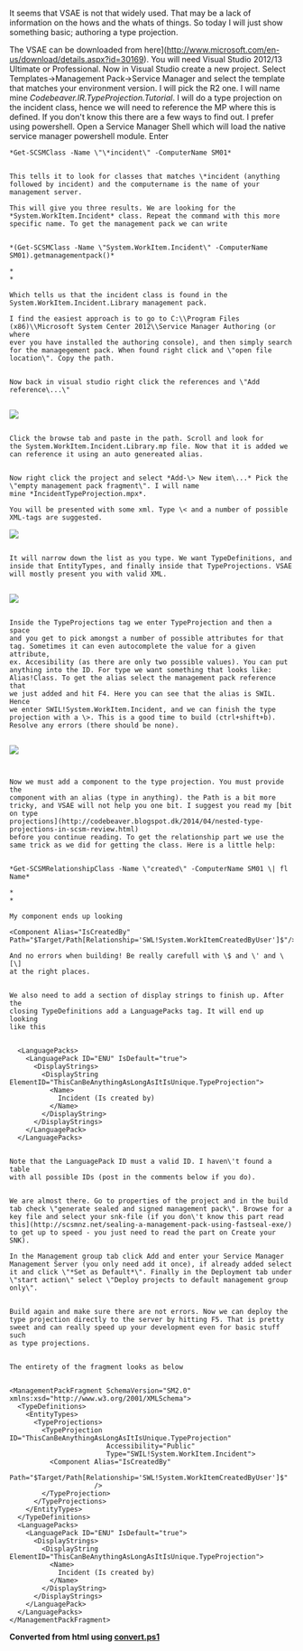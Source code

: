 ﻿It seems that VSAE is not that widely used. That may be a lack of
information on the hows and the whats of things. So today I will just
show something basic; authoring a type projection.

The VSAE can be downloaded from
here](http://www.microsoft.com/en-us/download/details.aspx?id=30169).
You will need Visual Studio 2012/13 Ultimate or Professional.
Now in Visual Studio create a new project. Select Templates-\>Management
Pack-\>Service Manager and select the template that matches your
environment version. I will pick the R2 one. I will name
mine *Codebeaver.IR.TypeProjection.Tutorial*.
I will do a type projection on the incident class, hence we will need to
reference the MP where this is defined. If you don\'t know this there
are a few ways to find out. I prefer using powershell. Open a Service
Manager Shell which will load the native service manager powershell
module. Enter
```
*Get-SCSMClass -Name \"\*incident\" -ComputerName SM01*
```
```
```
```
This tells it to look for classes that matches \*incident (anything
followed by incident) and the computername is the name of your
management server.
```
```
This will give you three results. We are looking for the
*System.WorkItem.Incident* class. Repeat the command with this more
specific name. To get the management pack we can write
```
```
```
```
*(Get-SCSMClass -Name \"System.WorkItem.Incident\" -ComputerName
SM01).getmanagementpack()*
```
```
*
*
```
```
Which tells us that the incident class is found in the
System.WorkItem.Incident.Library management pack.
```
```
I find the easiest approach is to go to C:\\Program Files
(x86)\\Microsoft System Center 2012\\Service Manager Authoring (or where
ever you have installed the authoring console), and then simply search
for the managegement pack. When found right click and \"open file
location\". Copy the path.
```
```
```
```
Now back in visual studio right click the references and \"Add
reference\...\"
```
```
```
![](//2.bp.blogspot.com/-P_evR856A90/VZEdZhT84XI/AAAAAAAASlU/I2EAXxJSn-g/s640/addref.png)
```
```
```
Click the browse tab and paste in the path. Scroll and look for
the System.WorkItem.Incident.Library.mp file. Now that it is added we
can reference it using an auto genereated alias.
```
```
```
```
Now right click the project and select *Add-\> New item\...* Pick the
\"empty management pack fragment\". I will name
mine *IncidentTypeProjection.mpx*.
```
```
You will be presented with some xml. Type \< and a number of possible
XML-tags are suggested.
```
![](//1.bp.blogspot.com/-3EcLZP3hh48/VZEfocru3mI/AAAAAAAASlg/xGpK1F71gx0/s640/xml.png)
```
```
```
It will narrow down the list as you type. We want TypeDefinitions, and
inside that EntityTypes, and finally inside that TypeProjections. VSAE
will mostly present you with valid XML.
```
```
```
![](//1.bp.blogspot.com/-tiyXXHNHz_Q/VZEgWvtG_UI/AAAAAAAASlo/dkQZSkB1WUw/s640/xml2.png)
```
```
```
Inside the TypeProjections tag we enter TypeProjection and then a space
and you get to pick amongst a number of possible attributes for that
tag. Sometimes it can even autocomplete the value for a given attribute,
ex. Accesibility (as there are only two possible values). You can put
anything into the ID. For type we want something that looks like:
Alias!Class. To get the alias select the management pack reference that
we just added and hit F4. Here you can see that the alias is SWIL. Hence
we enter SWIL!System.WorkItem.Incident, and we can finish the type
projection with a \>. This is a good time to build (ctrl+shift+b).
Resolve any errors (there should be none).
```
```
```
![](//2.bp.blogspot.com/-QE1yZNecm6E/VZEjBxQL66I/AAAAAAAASl0/dClGVmqtds8/s640/xml3.png)
```
```
```
```
```
Now we must add a component to the type projection. You must provide the
component with an alias (type in anything). the Path is a bit more
tricky, and VSAE will not help you one bit. I suggest you read my [bit
on type
projections](http://codebeaver.blogspot.dk/2014/04/nested-type-projections-in-scsm-review.html)
before you continue reading. To get the relationship part we use the
same trick as we did for getting the class. Here is a little help:
```
```
```
```
*Get-SCSMRelationshipClass -Name \"created\" -ComputerName SM01 \| fl
Name*
```
```
*
*
```
```
My component ends up looking
```
    <Component Alias="IsCreatedBy" Path="$Target/Path[Relationship='SWL!System.WorkItemCreatedByUser']$"/>
```
And no errors when building! Be really carefull with \$ and \' and \[\]
at the right places.
```
```
```
```
We also need to add a section of display strings to finish up. After the
closing TypeDefinitions add a LanguagePacks tag. It will end up looking
like this
```
```
```
      <LanguagePacks>
        <LanguagePack ID="ENU" IsDefault="true">
          <DisplayStrings>
            <DisplayString ElementID="ThisCanBeAnythingAsLongAsItIsUnique.TypeProjection">
              <Name>
                Incident (Is created by)
              </Name>
            </DisplayString>
          </DisplayStrings>
        </LanguagePack>
      </LanguagePacks>
```
```
```
Note that the LanguagePack ID must a valid ID. I haven\'t found a table
with all possible IDs (post in the comments below if you do).
```
```
```
```
We are almost there. Go to properties of the project and in the build
tab check \"generate sealed and signed management pack\". Browse for a
key file and select your snk-file (if you don\'t know this part read
this](http://scsmnz.net/sealing-a-management-pack-using-fastseal-exe/)
to get up to speed - you just need to read the part on Create your SNK).
```
```
In the Management group tab click Add and enter your Service Manager
Management Server (you only need add it once), if already added select
it and click \"*Set as Default*\". Finally in the Deployment tab under
\"start action\" select \"Deploy projects to default management group
only\".
```
```
```
```
Build again and make sure there are not errors. Now we can deploy the
type projection directly to the server by hitting F5. That is pretty
sweet and can really speed up your development even for basic stuff such
as type projections.
```
```
```
```
The entirety of the fragment looks as below
```
```
```
    <ManagementPackFragment SchemaVersion="SM2.0" xmlns:xsd="http://www.w3.org/2001/XMLSchema">
      <TypeDefinitions>
        <EntityTypes>
          <TypeProjections>
            <TypeProjection ID="ThisCanBeAnythingAsLongAsItIsUnique.TypeProjection" 
                            Accessibility="Public" 
                            Type="SWIL!System.WorkItem.Incident">
              <Component Alias="IsCreatedBy" 
                         Path="$Target/Path[Relationship='SWL!System.WorkItemCreatedByUser']$"
                         />
            </TypeProjection>
          </TypeProjections>
        </EntityTypes>
      </TypeDefinitions>
      <LanguagePacks>
        <LanguagePack ID="ENU" IsDefault="true">
          <DisplayStrings>
            <DisplayString ElementID="ThisCanBeAnythingAsLongAsItIsUnique.TypeProjection">
              <Name>
                Incident (Is created by)
              </Name>
            </DisplayString>
          </DisplayStrings>
        </LanguagePack>
      </LanguagePacks>
    </ManagementPackFragment>

**Converted from html using [convert.ps1](https://github.com/spaelling/Blog/blob/master/convert.ps1)**

